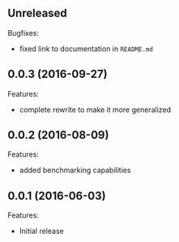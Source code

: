 ## Unreleased

Bugfixes:

  - fixed link to documentation in `README.md`

## 0.0.3 (2016-09-27)

Features:

  - complete rewrite to make it more generalized

## 0.0.2 (2016-08-09)

Features:

  - added benchmarking capabilities

## 0.0.1 (2016-06-03)

Features:

  - Initial release
